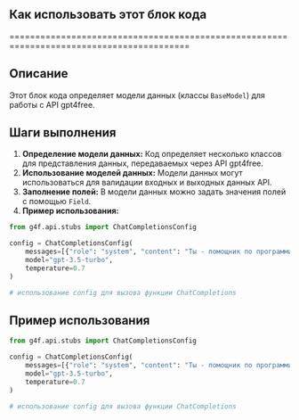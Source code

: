 ## Как использовать этот блок кода
=========================================================================================

Описание
-------------------------
Этот блок кода определяет модели данных (классы `BaseModel`) для работы с API gpt4free. 

Шаги выполнения
-------------------------
1. **Определение модели данных:** Код определяет несколько классов для представления данных, передаваемых через API gpt4free.
2. **Использование моделей данных:** Модели данных могут использоваться для валидации входных и выходных данных API.
3. **Заполнение полей:**  В модели данных можно задать значения полей с помощью  `Field`. 
4. **Пример использования:** 
```python
from g4f.api.stubs import ChatCompletionsConfig

config = ChatCompletionsConfig(
    messages=[{"role": "system", "content": "Ты - помощник по программированию."}, {"role": "user", "content": "Напиши функцию, которая складывает два числа."}],
    model="gpt-3.5-turbo",
    temperature=0.7
)

# использование config для вызова функции ChatCompletions 
```


Пример использования
-------------------------
```python
from g4f.api.stubs import ChatCompletionsConfig

config = ChatCompletionsConfig(
    messages=[{"role": "system", "content": "Ты - помощник по программированию."}, {"role": "user", "content": "Напиши функцию, которая складывает два числа."}],
    model="gpt-3.5-turbo",
    temperature=0.7
)

# использование config для вызова функции ChatCompletions 
```